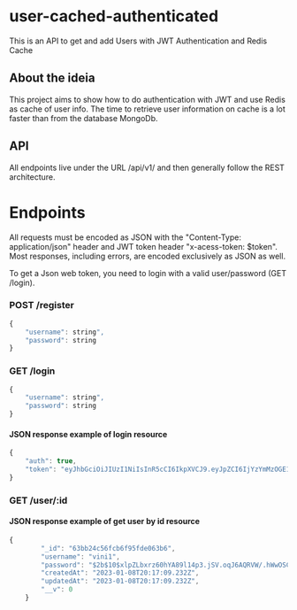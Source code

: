 # user-cached-authenticated
This is an API to get and add Users with JWT Authentication and Redis Cache

## About the ideia

This project aims to show how to do authentication with JWT and use Redis as cache of user info.
The time to retrieve user information on cache is a lot faster than from the database MongoDb.

## API

All endpoints live under the URL /api/v1/ and then generally follow the REST architecture.

# Endpoints
All requests must be encoded as JSON with the "Content-Type: application/json" header and JWT token header "x-acess-token: $token". Most responses, including errors, are encoded exclusively as JSON as well.

To get a Json web token, you need to login with a valid user/password (GET /login).

### POST /register
```js
{
	"username": string",
	"password": string
}
```

### GET /login
```js
{
	"username": string",
	"password": string
}
```

#### JSON response example of login resource
```js
{
	"auth": true,
	"token": "eyJhbGciOiJIUzI1NiIsInR5cCI6IkpXVCJ9.eyJpZCI6IjYzYmMzOGE1MjQzNDU0OTZjY2U4MWY0YyIsImlhdCI6MTY3MzM3MTc5MywiZXhwIjoxNjczMzc0NzkzfQ.4X3pJ2CsdD6oVFGUukKJ1xnv2nDjLW3HdDgOMEmBp94"
}
```

### GET /user/:id

#### JSON response example of get user by id resource

```js
{
		"_id": "63bb24c56fcb6f95fde063b6",
		"username": "vini1",
		"password": "$2b$10$xlpZLbxrz60hYA89l14p3.jSV.oqJ6AQRVW/.hWwOSCaoKncOlRji",
		"createdAt": "2023-01-08T20:17:09.232Z",
		"updatedAt": "2023-01-08T20:17:09.232Z",
		"__v": 0
	}
```
